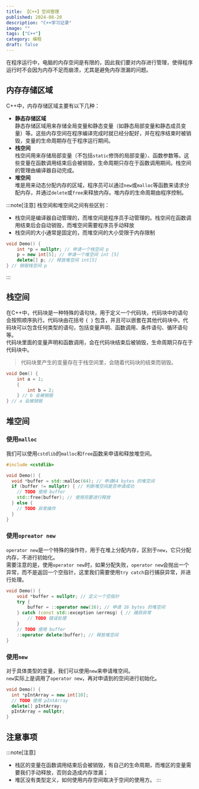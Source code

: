 ```yaml
---
title: 【C++】空间管理
published: 2024-08-20
description: "C++学习记录"
image: ""
tags: ["C++"]
category: 编程
draft: false
---
```


在程序运行中，电脑的内存空间是有限的，因此我们要对内存进行管理，使得程序运行时不会因为内存不足而崩溃，尤其是避免内存泄漏的问题。


## 内存存储区域

C++中，内存存储区域主要有以下几种：
* **静态存储区域**  
  静态存储区域用来存储全局变量和静态变量（如静态局部变量和静态成员变量）等。这些内存空间在程序编译完成时就已经分配好，并在程序结束时被销毁，变量的生命周期存在于程序运行期间。
* **栈空间**  
  栈空间用来存储局部变量（不包括`static`修饰的局部变量）、函数参数等。这些变量在函数调用结束后会被销毁，生命周期只存在于函数调用期间。栈空间的管理由编译器自动完成。
* **堆空间**  
  堆是用来动态分配内存的区域，程序员可以通过`new`或`malloc`等函数来请求分配内存，并通过`delete`或`free`来释放内存。堆内存的生命周期由程序控制。

:::note[注意]
栈空间和堆空间之间有些区别：
* 栈空间是编译器自动管理的，而堆空间是程序员手动管理的。栈空间在函数调用结束后会自动销毁，而堆空间需要程序员手动释放
* 栈空间的大小通常是固定的，而堆空间的大小受限于内存限制
```c++
void Demo() {
    int *p = nullptr; // 申请一个栈空间 p
    p = new int[5]; // 申请一个堆空间 int [5]
    delete[] p; // 释放堆空间 int[5]
} // 销毁栈空间 p
```
:::

## 栈空间

在C++中，代码块是一种特殊的语句块，用于定义一个代码块，代码块中的语句会按照顺序执行。代码块由花括号 `{ }` 包含，并且可以嵌套在其他代码块中。代码块可以包含任何类型的语句，包括变量声明、函数调用、条件语句、循环语句等。  
代码块里面的变量声明和函数调用，会在代码块结束后被销毁，生命周期只存在于代码块中。
> 代码块里产生的变量存在于栈空间里，会随着代码块的结束而销毁。
```c++
void Dem() {
    int a = 1;
    {
        int b = 2;
    } // b 会被销毁
} // a 会被销毁
```

## 堆空间

### 使用`malloc`
我们可以使用`cstdlib`的`malloc`和`free`函数来申请和释放堆空间。
```c++
#include <cstdlib>

void Demo() {
  void *buffer = std::malloc(64); // 申请64 bytes 的堆空间
  if (buffer != nullptr) { // 判断堆空间是否申请成功
    // TODO 使用 buffer
    std::free(buffer); // 使用完要进行释放
  } else {
    // TODO 异常操作
  }
}
```

### 使用`opreator new`
`operator new`是一个特殊的操作符，用于在堆上分配内存，区别于`new`，它只分配内存，不进行初始化。  
需要注意的是，使用`operator new`时，如果分配失败，`operator new`会抛出一个异常，而不是返回一个空指针，这里我们需要使用`try catch`自行捕获异常，并进行处理。
```c++
void Demo() {
    void *buffer = nullptr; // 定义一个空指针
    try {
        buffer = ::operator new(16); // 申请 16 bytes 的堆空间
    } catch (const std::exception &errmsg) { // 捕获异常
        // TODO 错误处理
    }
    // TODO 使用 buffer
    ::operator delete(buffer); // 释放堆空间
}
```

### 使用`new`
对于具体类型的变量，我们可以使用`new`来申请堆空间。  
`new`实际上是调用了`operator new`，再对申请到的空间进行初始化。
```c++
void Demo() {
  int *pIntArray = new int[10];
  // TODO 使用 pIntArray
  delete[] pIntArray;
  pIntArray = nullptr;
}
```

## 注意事项
:::note[注意]
* 栈区的变量在函数调用结束后会被销毁，有自己的生命周期，而堆区的变量需要我们手动释放，否则会造成内存泄漏；
* 堆区没有类型定义，如何使用内存空间取决于空间的使用方。
:::
